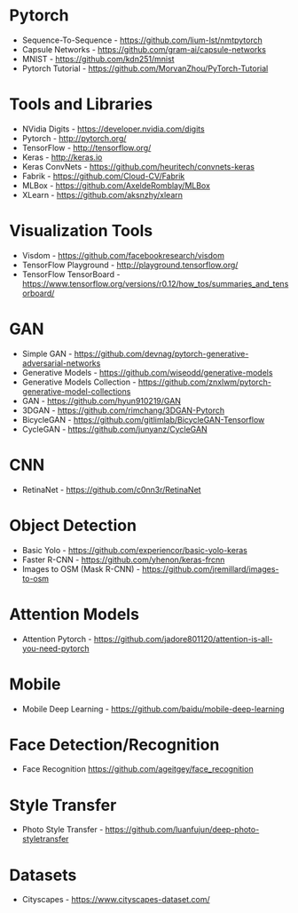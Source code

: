 # Pytorch

- Sequence-To-Sequence - https://github.com/lium-lst/nmtpytorch
- Capsule Networks - https://github.com/gram-ai/capsule-networks
- MNIST - https://github.com/kdn251/mnist
- Pytorch Tutorial - https://github.com/MorvanZhou/PyTorch-Tutorial

# Tools and Libraries

- NVidia Digits - https://developer.nvidia.com/digits
- Pytorch - http://pytorch.org/
- TensorFlow - http://tensorflow.org/
- Keras - http://keras.io
- Keras ConvNets - https://github.com/heuritech/convnets-keras
- Fabrik - https://github.com/Cloud-CV/Fabrik
- MLBox - https://github.com/AxeldeRomblay/MLBox
- XLearn - https://github.com/aksnzhy/xlearn


# Visualization Tools

- Visdom - https://github.com/facebookresearch/visdom
- TensorFlow Playground - http://playground.tensorflow.org/
- TensorFlow TensorBoard - https://www.tensorflow.org/versions/r0.12/how_tos/summaries_and_tensorboard/

# GAN

- Simple GAN - https://github.com/devnag/pytorch-generative-adversarial-networks
- Generative Models - https://github.com/wiseodd/generative-models
- Generative Models Collection - https://github.com/znxlwm/pytorch-generative-model-collections
- GAN - https://github.com/hyun910219/GAN
- 3DGAN - https://github.com/rimchang/3DGAN-Pytorch
- BicycleGAN - https://github.com/gitlimlab/BicycleGAN-Tensorflow
- CycleGAN - https://github.com/junyanz/CycleGAN

# CNN

- RetinaNet - https://github.com/c0nn3r/RetinaNet

# Object Detection

- Basic Yolo - https://github.com/experiencor/basic-yolo-keras
- Faster R-CNN - https://github.com/yhenon/keras-frcnn
- Images to OSM (Mask R-CNN) - https://github.com/jremillard/images-to-osm

# Attention Models

- Attention Pytorch - https://github.com/jadore801120/attention-is-all-you-need-pytorch

# Mobile

- Mobile Deep Learning - https://github.com/baidu/mobile-deep-learning

# Face Detection/Recognition

- Face Recognition https://github.com/ageitgey/face_recognition

# Style Transfer

- Photo Style Transfer - https://github.com/luanfujun/deep-photo-styletransfer

# Datasets

- Cityscapes - https://www.cityscapes-dataset.com/

